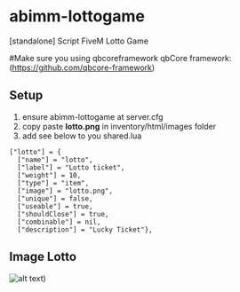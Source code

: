 # abimm-lottogame
[standalone] Script FiveM Lotto Game 

#Make sure you using qbcoreframework
qbCore framework:  (https://github.com/qbcore-framework)

## Setup
1. ensure abimm-lottogame at server.cfg
2. copy paste **lotto.png** in inventory/html/images folder
3. add see below to you shared.lua


```
["lotto"] = {
  ["name"] = "lotto",
  ["label"] = "Lotto ticket",
  ["weight"] = 10,
  ["type"] = "item", 
  ["image"] = "lotto.png",
  ["unique"] = false, 
  ["useable"] = true, 
  ["shouldClose"] = true,  
  ["combinable"] = nil,  
  ["description"] = "Lucky Ticket"},
 ```
 
## Image Lotto

![alt text](https://github.com/abimmxd/abimmxd/blob/main/homeSection2.c2f106d8.gif))

